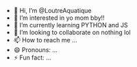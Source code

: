- 👋 Hi, I’m @LoutreAquatique
- 👀 I’m interested in yo mom bby!!
- 🌱 I’m currently learning PYTHON and JS
- 💞️ I’m looking to collaborate on nothing lol
- 📫 How to reach me ...
- 😄 Pronouns: ...
- ⚡ Fun fact: ...

<!---
LoutreAquatique/LoutreAquatique is a ✨ special ✨ repository because its `README.md` (this file) appears on your GitHub profile.
You can click the Preview link to take a look at your changes.
--->
